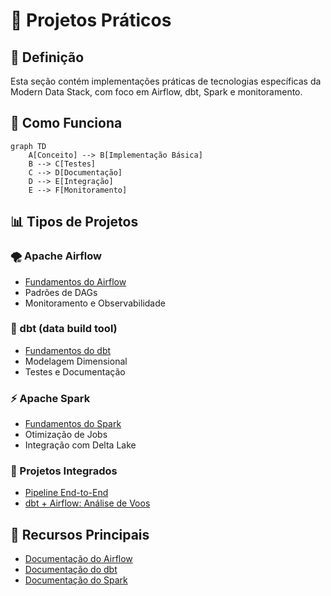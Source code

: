 # 🔄 Projetos Práticos

## 📝 Definição

Esta seção contém implementações práticas de tecnologias específicas da Modern Data Stack, com foco em Airflow, dbt, Spark e monitoramento.

## 🔄 Como Funciona

```mermaid
graph TD
    A[Conceito] --> B[Implementação Básica]
    B --> C[Testes]
    C --> D[Documentação]
    D --> E[Integração]
    E --> F[Monitoramento]
```

## 📊 Tipos de Projetos

### 🌪️ Apache Airflow
- [Fundamentos do Airflow](./airflow-fundamentals/README.md)
- Padrões de DAGs
- Monitoramento e Observabilidade

### 🔧 dbt (data build tool)
- [Fundamentos do dbt](./dbt-fundamentals/README.md)
- Modelagem Dimensional
- Testes e Documentação

### ⚡ Apache Spark
- [Fundamentos do Spark](./spark-fundamentals/README.md)
- Otimização de Jobs
- Integração com Delta Lake

### 🔄 Projetos Integrados
- [Pipeline End-to-End](./end-to-end-pipeline/README.md)
- [dbt + Airflow: Análise de Voos](./dbt-airflow-flights/README.md)

## 🔗 Recursos Principais

- [Documentação do Airflow](https://airflow.apache.org/docs/)
- [Documentação do dbt](https://docs.getdbt.com/)
- [Documentação do Spark](https://spark.apache.org/docs/latest/)